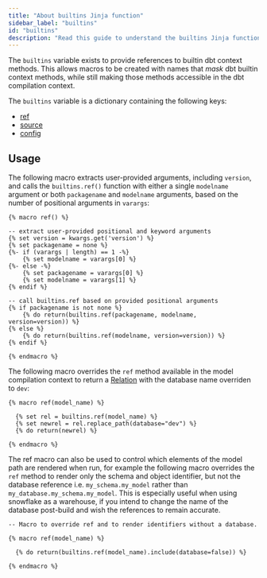 ```yaml
---
title: "About builtins Jinja function"
sidebar_label: "builtins"
id: "builtins"
description: "Read this guide to understand the builtins Jinja function in dbt."
---
```


The `builtins` variable exists to provide references to builtin dbt context methods. This allows macros to be created with names that _mask_ dbt builtin context methods, while still making those methods accessible in the dbt compilation context.

The `builtins` variable is a dictionary containing the following keys:

- [ref](/reference/dbt-jinja-functions/ref)
- [source](/reference/dbt-jinja-functions/source)
- [config](/reference/dbt-jinja-functions/config)

## Usage

<VersionBlock firstVersion="1.6">
  
The following macro extracts user-provided arguments, including `version`, and calls the `builtins.ref()` function with either a single `modelname` argument or both `packagename` and `modelname` arguments, based on the number of positional arguments in `varargs`:
  
```
{% macro ref() %}

-- extract user-provided positional and keyword arguments
{% set version = kwargs.get('version') %}
{% set packagename = none %}
{%- if (varargs | length) == 1 -%}
    {% set modelname = varargs[0] %}
{%- else -%}
    {% set packagename = varargs[0] %}
    {% set modelname = varargs[1] %}
{% endif %}

-- call builtins.ref based on provided positional arguments
{% if packagename is not none %}
    {% do return(builtins.ref(packagename, modelname, version=version)) %}
{% else %}
    {% do return(builtins.ref(modelname, version=version)) %}
{% endif %}

{% endmacro %}
```

</VersionBlock>

<VersionBlock lastVersion="1.5">

The following macro overrides the `ref` method available in the model compilation context to return a [Relation](/reference/dbt-classes#relation) with the database name overriden to `dev`:

```
{% macro ref(model_name) %}

  {% set rel = builtins.ref(model_name) %}
  {% set newrel = rel.replace_path(database="dev") %}
  {% do return(newrel) %}

{% endmacro %}
```
</VersionBlock>

The ref macro can also be used to control which elements of the model path are rendered when run, for example the following macro overrides the `ref` method to render only the schema and object identifier, but not the database reference i.e. `my_schema.my_model` rather than `my_database.my_schema.my_model`. This is especially useful when using snowflake as a warehouse, if you intend to change the name of the database post-build and wish the references to remain accurate.

```
-- Macro to override ref and to render identifiers without a database.

{% macro ref(model_name) %}

  {% do return(builtins.ref(model_name).include(database=false)) %}

{% endmacro %}
```
